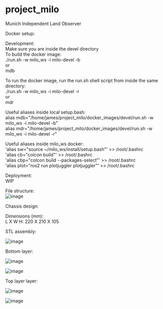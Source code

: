 # project_milo
Munich Independent Land Observer

Docker setup:

Development:\
Make sure you are inside the devel directory\
To build the docker image:\
./run.sh -w milo_ws -i milo-devel -b\
or\
mdb

To run the docker image, run the run.sh shell script from inside the same directory:\
./run.sh -w milo_ws -i milo-devel -r\
or\
mdr

Useful aliases inside local setup.bash:\
alias mdb="/home/james/project_milo/docker_images/devel/run.sh -w milo_ws -i milo-devel -b"\
alias mdr="/home/james/project_milo/docker_images/devel/run.sh -w milo_ws -i milo-devel -r"

Useful aliases inside milo_ws docker:\
'alias sw="source ~/milo_ws/install/setup.bash"' >> /root/.bashrc\
'alias cb="colcon build"' >> /root/.bashrc\
'alias cbp="colcon build --packages-select"' >> /root/.bashrc\
'alias plot="ros2 run plotjuggler plotjuggler"' >> /root/.bashrc

Deployment:\
WIP

File structure:\
![image](https://github.com/JamesY1000/project_milo/assets/107318147/15fbcf8f-2493-4eb9-b744-10a8880946a0)


Chassis design:

Dimensions (mm):\
L X W H: 220 X 210 X 105

STL assembly:

![image](https://github.com/JamesY1000/project_milo/assets/107318147/3857e11d-85dc-4792-b498-64467e5a706f)


Bottom layer:

![image](https://github.com/JamesY1000/project_milo/assets/107318147/084eb227-150a-490a-936b-82a819132f0c)

![image](https://github.com/JamesY1000/project_milo/assets/107318147/0ac367b7-0c30-4445-af10-7384eced1500)



Top layer layer:

![image](https://github.com/JamesY1000/project_milo/assets/107318147/bd2f034a-bba6-4405-8c45-f7e22dcfff3d)

![image](https://github.com/JamesY1000/project_milo/assets/107318147/d3f9af0f-56dd-4642-9a6f-5cfe99ee0d41)






